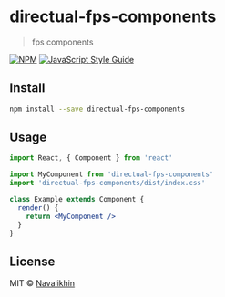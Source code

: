 # directual-fps-components

> fps components

[![NPM](https://img.shields.io/npm/v/directual-fps-components.svg)](https://www.npmjs.com/package/directual-fps-components) [![JavaScript Style Guide](https://img.shields.io/badge/code_style-standard-brightgreen.svg)](https://standardjs.com)

## Install

```bash
npm install --save directual-fps-components
```

## Usage

```jsx
import React, { Component } from 'react'

import MyComponent from 'directual-fps-components'
import 'directual-fps-components/dist/index.css'

class Example extends Component {
  render() {
    return <MyComponent />
  }
}
```

## License

MIT © [Navalikhin](https://github.com/Navalikhin)
